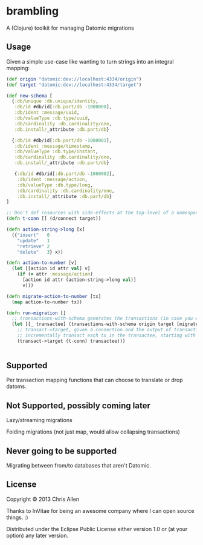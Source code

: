 # brambling

A (Clojure) toolkit for managing Datomic migrations

## Usage

Given a simple use-case like wanting to turn strings into an integral mapping:

```clojure
(def origin "datomic:dev://localhost:4334/origin")
(def target "datomic:dev://localhost:4334/target")

(def new-schema [
  {:db/unique :db.unique/identity,
   :db/id #db/id[:db.part/db -1000000],
   :db/ident :message/uuid,
   :db/valueType :db.type/uuid,
   :db/cardinality :db.cardinality/one,
   :db.install/_attribute :db.part/db}

  {:db/id #db/id[:db.part/db -1000001],
   :db/ident :message/timestamp,
   :db/valueType :db.type/instant,
   :db/cardinality :db.cardinality/one,
   :db.install/_attribute :db.part/db}

   {:db/id #db/id[:db.part/db -1000002],
    :db/ident :message/action,
    :db/valueType :db.type/long,
    :db/cardinality :db.cardinality/one,
    :db.install/_attribute :db.part/db}
]

;; Don't def resources with side-effects at the top-level of a namespace.
(defn t-conn [] (d/connect target))

(defn action-string->long [x]
  ({"insert"   0
    "update"   1
    "retrieve" 2
    "delete"   3} x))

(defn action-to-number [v]
  (let [[action id attr val] v]
    (if (= attr :message/action)
      [action id attr (action-string->long val)]
      v)))

(defn migrate-action-to-number [tx]
  (map action-to-number tx))

(defn run-migration []
  ;; transactions-with-schema generates the transactions (in case you want to inspect first)
  (let [[_ transactee] (transactions-with-schema origin target [migrate-action-to-number] new-schema)]
    ;; transact->target, given a connection and the output of transactions-with-schema, will
    ;; incrementally transact each tx in the transactee, starting with the schema originally provided.
    (transact->target (t-conn) transactee)))
        
```

## Supported

Per transaction mapping functions that can choose to translate or drop datoms.

## Not Supported, possibly coming later

Lazy/streaming migrations

Folding migrations (not just map, would allow collapsing transactions)

## Never going to be supported

Migrating between from/to databases that aren't Datomic.

## License

Copyright © 2013 Chris Allen

Thanks to InVitae for being an awesome company where I can open source things. :)

Distributed under the Eclipse Public License either version 1.0 or (at
your option) any later version.
